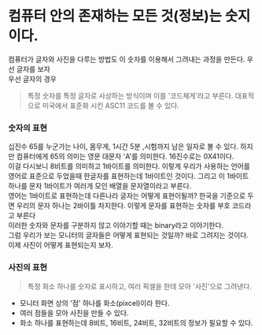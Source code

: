 # 컴퓨터 안의 존재하는 모든 것(정보)는 숫지이다.  
컴퓨터가 글자와 사진을 다루는 방법도 이 숫자를 이용해서 그려내는 과정을 만든다. 우선 글자를 보자  
우선 글자의 경우 
> 특정 숫자를 특정 글자로 사상하는 방식이며 이를 '코드체게'라고 부른다. 대표적으로 미국에서 표준화 시킨 ASC11 코드를 볼 수 있다.  

### 숫자의 표현 
십진수 65를 누군가는 나이, 몸무게, 1시간 5분 ,시험까지 남은 일자로 볼 수 있다. 하지만 컴퓨터에게 65의 의미는 영문 대문자 'A'를 의미한다. 16진수로는 0X41이다.  
이걸 다시보니 8비트를 의미하고 1바이트를 의미한다. 이렇게 우리가 사용하는 언어를 영어로 표준으로 두었을때 한글자를 표현하는데 1바이트인 것이다. 그리고 이 1바이트 하나를 문자 1바이트가  여러개 모인 배열을 문자열이라고 부른다.  
영어는 1바이트로 표현하는데 다른나라 글자는 어떻게 표현이될까? 한국을 기준으로 두면 우리의 문자 하나는 2바이틀 차지한다. 이렇게 문자를 표현하는 숫자를 부호 코드라고 부른다  
이러한 숫자와 문자를 구분하지 않고 이야기할 때는 binary라고 이야기한다.   
그럼 우리가 보는 모니터의 글자들은 어떻게 표현되는 것일까? 바로 그려지는 것이다.  이제 사진이 어떻게 표현되는지 보자.   


### 사진의 표현  
> 특정 화소 하나를 숫자로 표시하고, 여러 픽셀을 한데 모아 '사진'으로 그려낸다.  
- 모니터 화면 상의 '점' 하나를 화소(pixcel)이라 한다. 
- 여러 점들을 모아 사진을 만들 수 있다.  
- 화소 하나를 표현하는데 8비트, 16비트, 24비트, 32비트의 정보가 필요할 수 있다. 
